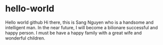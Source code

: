 # hello-world
Hello world github
Hi there, this is Sang Nguyen who is a handsome and intelligent man. In the near future, I will become a bilionare successful and happy person. I must be have a happy family with a great wife and wonderful children.
